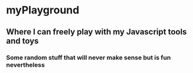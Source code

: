 # myPlayground

## Where I can freely play with my Javascript tools and toys

### Some random stuff that will never make sense  but is fun nevertheless
